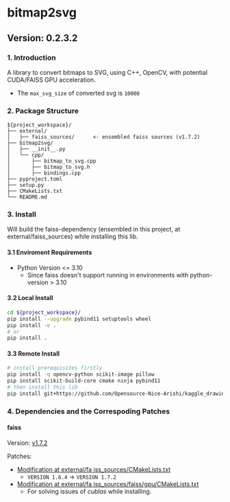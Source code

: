 # bitmap2svg
## Version: 0.2.3.2
### 1. Introduction
A library to convert bitmaps to SVG, using C++, OpenCV, with potential CUDA/FAISS GPU acceleration.

* The `max_svg_size` of converted svg is `10000`

### 2. Package Structure
```
${project_workspace}/
├── external/
│   ├── faiss_sources/		<- ensembled faiss sources (v1.7.2)
├── bitmap2svg/
│   ├── __init__.py
│   └── cpp/
│       ├── bitmap_to_svg.cpp
│       ├── bitmap_to_svg.h
│       ├── bindings.cpp
├── pyproject.toml
├── setup.py
├── CMakeLists.txt
└── README.md               
```
### 3. Install
Will build the faiss-dependency (ensembled in this project, at external/faiss_sources) while installing this lib.
#### 3.1 Enviroment Requirements
- Python Version <= 3.10
	- Since faiss doesn't support running in environments with python-version > 3.10

#### 3.2 Local Install
```bash
cd ${project_workspace}/
pip install --upgrade pybind11 setuptools wheel
pip install -e .
# or
pip install .
```
#### 3.3 Remote Install
```bash
# install prerequisites firstly
pip install -q opencv-python scikit-image pillow
pip install scikit-build-core cmake ninja pybind11
# then install this lib
pip install git+https://github.com/Opensource-Nice-Arishi/kaggle_drawing_with_LLMs/tree/bitmap2svg-cu-v0.2.3.2

```
### 4. Dependencies and the Correspoding Patches
#### faiss
Version: [v1.7.2](https://github.com/facebookresearch/faiss/releases/tag/v1.7.2)

Patches:

- [Modification at external/fa
iss_sources/CMakeLists.txt](patches/external_faiss_sources_cmakelists.diff)
	- `VERSION 1.6.4` -> `VERSION 1.7.2`
- [Modification at external/fa
iss_sources/faiss/gpu/CMakeLists.txt](patches/external_faiss_sources_faiss_gpu_cmakelists.diff)
	- For solving issues of *cublas* while installing.
